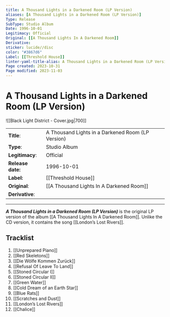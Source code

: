 ```yaml
---
title: A Thousand Lights in a Darkened Room (LP Version)
aliases: [A Thousand Lights in a Darkened Room (LP Version)]
Type: Release  
SubType: Studio Album
Date: 1996-10-01 
Legitimacy: Official
Original: [[A Thousand Lights In A Darkened Room]]
Derivative: 
sticker: lucide//disc
color: "#3867d6"
Label: [[Threshold House]]
linter-yaml-title-alias: A Thousand Lights in a Darkened Room (LP Version)
Page created: 2023-10-31
Page modified: 2023-11-03
---
```


# A Thousand Lights in a Darkened Room (LP Version)

![[Black Light District - Cover.jpg|700]]

|  |  |
| --- | --- |
| __Title__: | A Thousand Lights in a Darkened Room (LP Version) |
| __Type__: | Studio Album |
| __Legitimacy__: | Official |
| __Release date:__ | 1996-10-01 |
| __Label:__ | [[Threshold House]] |
| __Original__: | [[A Thousand Lights In A Darkened Room]] |
| __Derivative__: |  |

---

*__A Thousand Lights in a Darkened Room (LP Version)__* is the original LP version of the album [[A Thousand Lights In A Darkened Room]]. Unlike the CD version, it contains the song [[London’s Lost Rivers]].

## Tracklist
1. [[Unprepared Piano]]
2. [[Red Skeletons]]
3. [[Die Wölfe Kommen Zurück]]
4. [[Refusal Of Leave To Land]]
5. [[Stoned Circular I]]
6. [[Stoned Circular II]]
7. [[Green Water]]
8. [[Cold Dream of an Earth Star]]
9. [[Blue Rats]]
10. [[Scratches and Dust]]
11. [[London’s Lost Rivers]]
12. [[Chalice]]

[^1]:
